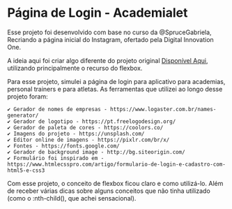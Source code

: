 # Página de Login - Academialet

Esse projeto foi desenvolvido com base no curso da @SpruceGabriela, Recriando a página inicial do Instagram, ofertado pela Digital Innovation One.

A ideia aqui foi criar algo diferente do projeto original [Disponível Aqui](https://github.com/viniciusgrippa/login-academialet.git), utilizando principalmente o recurso do flexbox.

Para esse projeto, simulei a página de login para aplicativo para academias, personal trainers e para atletas. As ferramentas que utilizei ao longo desse projeto foram:

    ✔️ Gerador de nomes de empresas - https://www.logaster.com.br/names-generator/
    ✔️ Gerador de logotipo - https://pt.freelogodesign.org/
    ✔️ Gerador de paleta de cores - https://coolors.co/
    ✔️ Imagens do projeto - https://unsplash.com/
    ✔️ Editor online de imagens - https://pixlr.com/br/x/
    ✔️ Fontes - https://fonts.google.com/
    ✔️ Gerador de background image - http://bg.siteorigin.com/
    ✔️ Formulário foi inspirado em - https://www.htmlecsspro.com/artigo/formulario-de-login-e-cadastro-com-html5-e-css3

Com esse projeto, o conceito de flexbox ficou claro e como utilizá-lo. Além de receber várias dicas sobre alguns conceitos que não tinha utilizado (como o :nth-child(), que achei sensacional). 